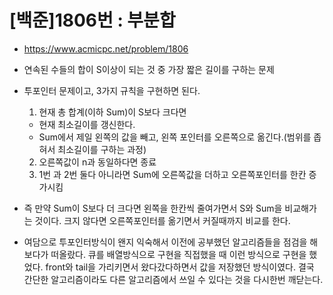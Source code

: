 # [백준]1806번 : 부분합
- https://www.acmicpc.net/problem/1806
- 연속된 수들의 합이 S이상이 되는 것 중 가장 짧은 길이를 구하는 문제
- 투포인터 문제이고, 3가지 규칙을 구현하면 된다.
  1. 현재 총 합계(이하 Sum)이 S보다 크다면
    - 현재 최소길이를 갱신한다.
    - Sum에서 제일 왼쪽의 값을 빼고, 왼쪽 포인터를 오른쪽으로 옮긴다.(범위를 좁혀서 최소길이를 구하는 과정)
  2. 오른쪽값이 n과 동일하다면 종료
  3. 1번 과 2번 둘다 아니라면 Sum에 오른쪽값을 더하고 오른쪽포인터를 한칸 증가시킴
- 즉 만약 Sum이 S보다 더 크다면 왼쪽을 한칸씩 줄여가면서 S와 Sum을 비교해가는 것이다. 크지 않다면 오른쪽포인터를 옮기면서 커질때까지 비교를 한다.

- 여담으로 투포인터방식이 왠지 익숙해서 이전에 공부했던 알고리즘들을 점검을 해보다가 떠올랐다. 큐를 배열방식으로 구현을 직접했을 때 이런 방식으로 구현을 했었다. front와 tail을 가리키면서 왔다갔다하면서 값을 저장했던 방식이였다. 결국 간단한 알고리즘이라도 다른 알고리즘에서 쓰일 수 있다는 것을 다시한번 깨닫는다.